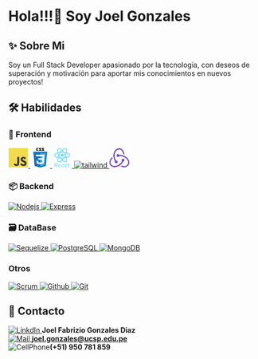 # Hola!!!👋 Soy Joel Gonzales 

##  ✨ Sobre Mi
Soy un Full Stack Developer apasionado por la tecnología, con deseos de superación y motivación para aportar mis conocimientos en nuevos proyectos!
##  🛠 Habilidades

###  🎨 Frontend
<a href="https://developer.mozilla.org/en-US/docs/Web/JavaScript" target="_blank" rel="noreferrer"> <img src="https://raw.githubusercontent.com/devicons/devicon/master/icons/javascript/javascript-original.svg" alt="javascript" width="40" height="40"/> </a>
<a href="https://www.w3schools.com/css/" target="_blank" rel="noreferrer"> <img src="https://raw.githubusercontent.com/devicons/devicon/master/icons/css3/css3-original-wordmark.svg" alt="css3" width="40" height="40"/> </a>
<a href="https://reactjs.org/" target="_blank" rel="noreferrer"> <img src="https://raw.githubusercontent.com/devicons/devicon/master/icons/react/react-original-wordmark.svg" alt="react" width="40" height="40"/> </a>
<a href="https://tailwindcss.com/" target="_blank" rel="noreferrer"> <img src="https://www.vectorlogo.zone/logos/tailwindcss/tailwindcss-icon.svg" alt="tailwind" width="40" height="40"/> </a>
<a href="https://redux.js.org" target="_blank" rel="noreferrer"> <img src="https://raw.githubusercontent.com/devicons/devicon/master/icons/redux/redux-original.svg" alt="redux" width="40" height="40"/></a>


###  📦 Backend

<a href="https://nodejs.org/en/" target="_blank" rel="noreferrer"> <img src="https://nodejs.org/static/images/logo.svg" alt="Nodejs" width="40" height="40"/> </a>
<a href="https://expressjs.com/" target="_blank" rel="noreferrer"> <img src="https://www.vectorlogo.zone/logos/expressjs/expressjs-icon.svg" alt="Express" width="40" height="40"/> </a>

###  🗃 DataBase

<a href="https://sequelize.org/" target="_blank" rel="noreferrer"> <img src="https://www.vectorlogo.zone/logos/sequelizejs/sequelizejs-icon.svg" alt="Sequelize" width="40" height="40"/> </a>
<a href="https://www.postgresql.org/" target="_blank" rel="noreferrer"> <img src="https://www.vectorlogo.zone/logos/postgresql/postgresql-icon.svg" alt="PostgreSQL" width="40" height="40"/> </a>
<a href="https://www.mongodb.com/" target="_blank" rel="noreferrer"> <img src="https://cdn.worldvectorlogo.com/logos/mongodb-icon-1.svg" alt="MongoDB" width="40" height="40"/> </a>

###  Otros

<a href="https://www.scrum.org/" target="_blank" rel="noreferrer"> <img src="https://cdn.worldvectorlogo.com/logos/scrumorg-1.svg" alt="Scrum" width="40" height="40"/> </a>
<a href="https://github.com/" target="_blank" rel="noreferrer"> <img src="https://cdn.worldvectorlogo.com/logos/github-icon-1.svg" alt="Github" width="40" height="40"/> </a>
<a href="https://git-scm.com/" target="_blank" rel="noreferrer"> <img src="https://cdn.worldvectorlogo.com/logos/git.svg" alt="Git" width="40" height="40"/> </a>

## :mag_right: Contacto
<a href="https://git-scm.com/" target="_blank" rel="noreferrer"> <img src="https://cdn.worldvectorlogo.com/logos/linkedin-icon.svg" alt="LinkdIn" width="40" height="40"/> </a><span>**Joel Fabrizio Gonzales Diaz**</span><br/>
<a href="mailto:joel.gonzales@ucsp.edu.pe" target="_blank" rel="noreferrer"> <img src="https://cdn.worldvectorlogo.com/logos/mail-ios.svg" alt="Mail" width="40" height="40"/> </a><span>**joel.gonzales@ucsp.edu.pe**</span><br/>
<img src="https://cdn-icons-png.flaticon.com/512/329/329783.png?w=360" alt="CellPhone" width="40" height="40"/><span>**(+51) 950 781 859**</span>



<!--
**Joe1797/Joe1797** is a ✨ _special_ ✨ repository because its `README.md` (this file) appears on your GitHub profile.

Here are some ideas to get you started:

- 🔭 I’m currently working on ...
- 🌱 I’m currently learning ...
- 👯 I’m looking to collaborate on ...
- 🤔 I’m looking for help with ...
- 💬 Ask me about ...
- 📫 How to reach me: ...
- 😄 Pronouns: ...
- ⚡ Fun fact: ...
-->

